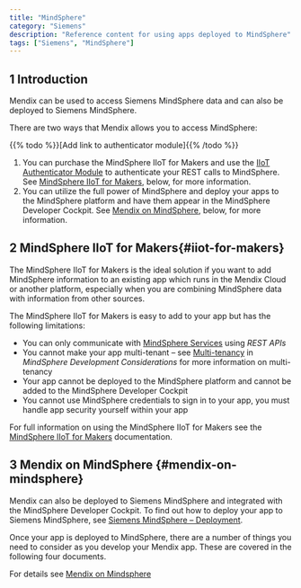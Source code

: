 ```yaml
---
title: "MindSphere"
category: "Siemens"
description: "Reference content for using apps deployed to MindSphere"
tags: ["Siemens", "MindSphere"]
---
```


## 1 Introduction

Mendix can be used to access Siemens MindSphere data and can also be deployed to Siemens MindSphere.

There are two ways that Mendix allows you to access MindSphere:

{{% todo %}}[Add link to authenticator module]{{% /todo %}}

1. You can purchase the MindSphere IIoT for Makers and use the [IIoT Authenticator Module](https://example.com) to authenticate your REST calls to MindSphere. See [MindSphere IIoT for Makers](#app-service), below, for more information.
2. You can utilize the full power of MindSphere and deploy your apps to the MindSphere platform and have them appear in the  MindSphere Developer Cockpit. See [Mendix on MindSphere](#mendix-on-mindsphere), below, for more information.

## 2 MindSphere IIoT for Makers{#iiot-for-makers}

The MindSphere IIoT for Makers is the ideal solution if you want to add MindSphere information to an existing app which runs in the Mendix Cloud or another platform, especially when you are combining MindSphere data with information from other sources.

The MindSphere IIoT for Makers is easy to add to your app but has the following limitations:

* You can only communicate with [MindSphere Services](https://developer.mindsphere.io/apis/index.html) using *REST APIs*
* You cannot make your app multi-tenant – see [Multi-tenancy](mindsphere-development-considerations#multitenancy) in *MindSphere Development Considerations* for more information on multi-tenancy
* Your app cannot be deployed to the MindSphere platform and cannot be added to the MindSphere Developer Cockpit
* You cannot use MindSphere credentials to sign in to your app, you must handle app security yourself within your app

For full information on using the MindSphere IIoT for Makers see the [MindSphere IIoT for Makers](mindsphere-app-service) documentation.

## 3 Mendix on MindSphere {#mendix-on-mindsphere}

Mendix can also be deployed to Siemens MindSphere and integrated with the MindSphere Developer Cockpit. To find out how to deploy your app to Siemens MindSphere, see [Siemens MindSphere – Deployment](/developerportal/deploy/deploying-to-mindsphere).

Once your app is deployed to MindSphere, there are a number of things you need to consider as you develop your Mendix app. These are covered in the following four documents.

For details see [Mendix on Mindsphere](mendix-on-mindsphere) 